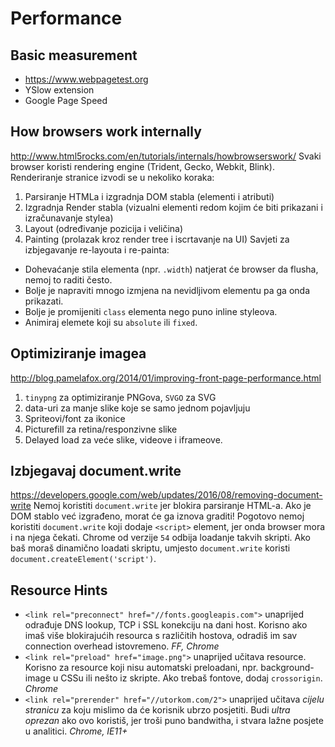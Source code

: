 # Performance

## Basic measurement
* https://www.webpagetest.org
* YSlow extension
* Google Page Speed


## How browsers work internally
http://www.html5rocks.com/en/tutorials/internals/howbrowserswork/
Svaki browser koristi rendering engine (Trident, Gecko, Webkit, Blink). Renderiranje stranice izvodi se u nekoliko koraka:
  1. Parsiranje HTMLa i izgradnja DOM stabla (elementi i atributi)
  2. Izgradnja Render stabla (vizualni elementi redom kojim će biti prikazani i izračunavanje stylea)
  3. Layout (određivanje pozicija i veličina)
  3. Painting (prolazak kroz render tree i iscrtavanje na UI)
Savjeti za izbjegavanje re-layouta i re-painta:
  * Dohevaćanje stila elementa (npr. `.width`) natjerat će browser da flusha, nemoj to raditi često.
  * Bolje je napraviti mnogo izmjena na nevidljivom elementu pa ga onda prikazati.
  * Bolje je promijeniti `class` elementa nego puno inline styleova.
  * Animiraj elemete koji su `absolute` ili `fixed`.


## Optimiziranje imagea
http://blog.pamelafox.org/2014/01/improving-front-page-performance.html
1. `tinypng` za optimiziranje PNGova, `SVGO` za SVG
2. data-uri za manje slike koje se samo jednom pojavljuju
3. Spriteovi/font za ikonice
4. Picturefill za retina/responzivne slike
5. Delayed load za veće slike, videove i iframeove.


## Izbjegavaj document.write
https://developers.google.com/web/updates/2016/08/removing-document-write
Nemoj koristiti `document.write` jer blokira parsiranje HTML-a. Ako je DOM stablo već izgrađeno, morat će ga iznova graditi!
Pogotovo nemoj koristiti `document.write` koji dodaje `<script>` element, jer onda browser mora i na njega čekati. Chrome od verzije `54` odbija loadanje takvih skripti.
Ako baš moraš dinamično loadati skriptu, umjesto `document.write` koristi `document.createElement('script')`.


## Resource Hints
* `<link rel="preconnect" href="//fonts.googleapis.com">` unaprijed odrađuje DNS lookup, TCP i SSL konekciju na dani host. Korisno ako imaš više blokirajućih resourca s različitih hostova, odradiš im sav connection overhead istovremeno. _FF, Chrome_
* `<link rel="preload" href="image.png">` unaprijed učitava resource. Korisno za resource koji nisu automatski preloadani, npr. background-image u CSSu ili nešto iz skripte. Ako trebaš fontove, dodaj `crossorigin`. _Chrome_
* `<link rel="prerender" href="//utorkom.com/2">` unaprijed učitava *cijelu stranicu* za koju mislimo da će korisnik ubrzo posjetiti. Budi *ultra oprezan* ako ovo koristiš, jer troši puno bandwitha, i stvara lažne posjete u analitici. _Chrome, IE11+_


## <script>
Kada browser dođe do `<script>`, prestaje s parsiranjem HTML-a dok se skripa ne učita i izvrši (zbog mogućeg `document.write`).
Da izbjegneš to:
* Stavi `<script>` tagove na dno `<body>` elementa, pa će se učitati zadnje. Potencijalno sporo za velike dokumente.
* `<script async>` ne blokira i izvodi skripte asinkrono čim se skinu. _IE10+_
* `<script defer>` ne blokira i izvodi skripte kad je cijeli HTML parsiran, prije `DOMContentLoaded`. _IE10+_
* Pripazi: `async` ne izvodi skripte po redu, pa ga nemoj koristiti ako ovise jedna o drugoj (npr. `jquery`).

critical path - sve potrebno da browser napravi prvi paint. Želimo ga učiniti što manjim.
critical css - minimalni css koji je potreban za prikazati


## Tim Kadlec: Once more, with feeling
https://www.youtube.com/watch?v=S8B7oYsjBtM
* Reakciju bržu od `100ms` mozak osjeća kao instantnu. Nakon `1s` korisnik gubi pažnju.
* Zbog DNS, TCP, i SSLa, prvi request će trajati minimalno `500ms`. Zato probaj izbjegavati requeste gdje možeš, i pobrini se da sve što dohvaćaš ima neku vrijednost (jer svakako ima i cijenu).
* Koristi resource hitnove (preload, prerender) i optimiziraj critical path loading.
* Ali prije svega, fokusiraj se na korisnikov doživljaj situacije (npr. kako su dodali zrcala u liftove).
* Umjesto spinnera, koristi animaciju prijelaza (kao safari new tab) ili skeleton screen (kao facebook) - bitno je korisniku dati feedback tijekom čekanja. Što neobičnije, to bolje, jer će mu skrenuti pozornost s čekanja.
* S druge strane, za teške stvari za koje se mozak naučio da su teške (kao prijava poreza), dodaj delay da ne zbuniš korisnika.


## Infinite Scroller
https://developers.google.com/web/updates/2016/07/infinite-scroller
* *No Background*: Runway nema background pa browser ne mora spremati teksture s tisuće pixela visine.
* *Dom recycling*: Držanje svih itema u DOMu je preveliko opterećenje za browser. Zato čuvamo samo dio vidljiv korisniku, a elemente koji odlaze iz vidljivog dijela recikliramo i koristimo kao nove iteme. Veličina i pozicija scrollbara se simulira sa *sentinelom*, elementom od 1px koji rasteže runway.
* *Tombstones*: prilikom čekanja da se novi itemi loadaju, dodajemo fake elemente (tombstones) da ne bude naglog skoka na grupu s novim elementima.
* *Layout*: Svaki item je apsolutno pozicioniran kako recycling ne bi zahtjevao ponovno računanje layouta.


# Stories

## 30K Page Views for $0.21: A Serverless Story
https://fmlnerd.com/2016/08/16/30k-page-views-for-0-21-a-serverless-story
Site je kalkulator za predviđenu zaradu filmova. Site je statičan i generira se na AWS-u.
* CloudWatch cron job nekoliko puta dnevno trigerira dohvaćanje novih podataka. *Free tier*
* Lambda na trigger dohvaća config s S3 i scrapea podatke, spremajući ih u JSON na S3. *Free tier <1M req/month*
* Iduća Lambda na event kreiranja JSONa dohvaća JSON i stvara od njega JS file i HTML.
* Sav trošak se svodi na S3 (oko *20 centi* mjesečno)


## Reddit 2010 (270M Page Views A Month)
http://highscalability.com/blog/2010/5/17/7-lessons-learned-while-building-reddit-to-270-million-page.html
* `Memcachiraju` sve živo: DB data, session data, renderirani html, memoizirane metode, *rate limiting*, locking, *change password linkove* (ne drže ih u bazi).
* Sve računaju unaprijed i cacheiraju, ništa on demand, npr. sortiranja hot, new, top, old su sva unaprijed izračunata.
* Kada user upvotea, napravi se minimum odmah (u bazu se doda upvote), a ostatak procesiranja se stavi u queue (sortiranje linkova, prepoznavanje spama, računanje nagradi...). Nema potrebe da user čeka za išta od toga. Za queuing koriste `RabbitMQ`.
